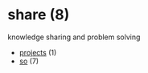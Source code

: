 # share (8)
knowledge sharing and problem solving

+ [projects](projects/README.md) (1)
+ [so](so/README.md) (7)
